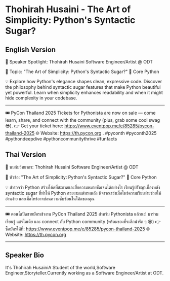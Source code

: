 # Thohirah Husaini - The Art of Simplicity: Python's Syntactic Sugar?

## English Version

🎤 Speaker Spotlight: Thohirah Husaini
Software Engineer/Artist @ ODT

📌 Topic: "The Art of Simplicity: Python's Syntactic Sugar?"
🐍 Core Python

💡 Explore how Python's elegance shapes clean, expressive code. Discover the philosophy behind syntactic sugar features that make Python beautiful yet powerful. Learn when simplicity enhances readability and when it might hide complexity in your codebase.

---

🎟️ PyCon Thailand 2025 Tickets for Pythonista are now on sale — come learn, share, and connect with the community (plus, grab some cool swag 😎).
👉 Get your ticket here: https://www.eventpop.me/e/85285/pycon-thailand-2025
🌐 Website: https://th.pycon.org 
.
#pyconth #pyconth2025 #pythondeepdive #pythoncommunitythrive #funfacts

## Thai Version

🎤 พบกับวิทยากร: Thohirah Husaini
Software Engineer/Artist @ ODT

📌 หัวข้อ: "The Art of Simplicity: Python's Syntactic Sugar?"
🐍 Core Python

💡 สำรวจว่า Python สร้างโค้ดที่สะอาดและสื่อความหมายชัดเจนได้อย่างไร เรียนรู้ปรัชญาเบื้องหลัง syntactic sugar ที่ทำให้ Python สวยงามแต่ทรงพลัง พิจารณาว่าเมื่อไหร่ความเรียบง่ายช่วยให้อ่านง่าย และเมื่อไหร่อาจซ่อนความซับซ้อนในโค้ดของคุณ

---

🎟️ ตอนนี้เปิดขายบัตรเข้างาน PyCon Thailand 2025 สำหรับ Pythonista แล้วนะ!
มาร่วมเรียนรู้ แชร์ไอเดีย และ connect กับ Python community (พร้อมของที่ระลึกน่ารัก ๆ 😎)
👉 ซื้อบัตรได้ที่: https://www.eventpop.me/e/85285/pycon-thailand-2025
🌐 Website: https://th.pycon.org

---

## Speaker Bio

It's Thohirah HusainiA Student of the world,Software Engineer,Storyteller.Currently working as a Software Engineer/Artist at ODT.